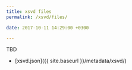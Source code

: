 ```yaml
---
title: xsvd files
permalink: /xsvd/files/

date: 2017-10-11 14:29:00 +0300

---
```


TBD

* [xsvd.json]({{ site.baseurl }}/metadata/xsvd/)
